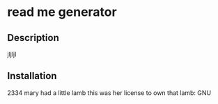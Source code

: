 # read me generator

## Description

jljljl

## Installation

2334
mary had a little lamb
this was her license to own that lamb: GNU
